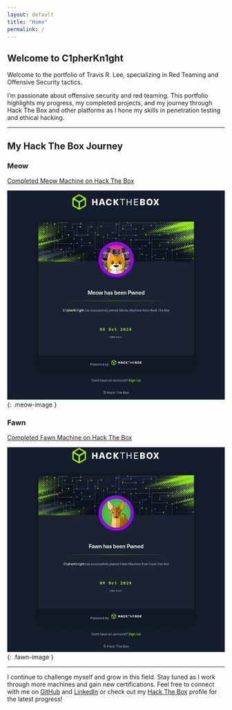 ```yaml
---
layout: default
title: "Home"
permalink: /
---
```


## Welcome to C1pherKn1ght

Welcome to the portfolio of Travis R. Lee, specializing in Red Teaming and Offensive Security tactics.

I’m passionate about offensive security and red teaming. This portfolio highlights my progress, my completed projects, and my journey through Hack The Box and other platforms as I hone my skills in penetration testing and ethical hacking.

---

## My Hack The Box Journey

### Meow

<div class="centered-links">
    <a href="https://www.hackthebox.com/achievement/machine/2105172/394" target="_blank" rel="noopener noreferrer">
        Completed Meow Machine on Hack The Box
    </a>
</div>

![Meow Achievement](assets/images/Meow.jpg){: .meow-image }

### Fawn

<div class="centered-links">
    <a href="https://www.hackthebox.com/achievement/machine/2105172/393" target="_blank" rel="noopener noreferrer">
        Completed Fawn Machine on Hack The Box
    </a>
</div>

![Fawn Achievement](assets/images/Fawn.jpg){: .fawn-image }

---

I continue to challenge myself and grow in this field. Stay tuned as I work through more machines and gain new certifications. Feel free to connect with me on [GitHub](https://github.com/Travrl12) and [LinkedIn](https://www.linkedin.com/in/travisrlee) or check out my [Hack The Box](https://app.hackthebox.com/profile/2105172) profile for the latest progress!
